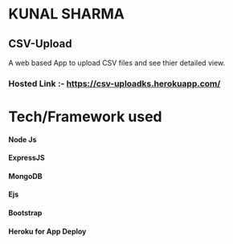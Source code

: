 # KUNAL SHARMA
## CSV-Upload
A web based App to upload CSV files and see thier detailed view.

### Hosted Link :- https://csv-uploadks.herokuapp.com/

# Tech/Framework used
#### Node Js
#### ExpressJS
#### MongoDB
#### Ejs
#### Bootstrap
#### Heroku for App Deploy
